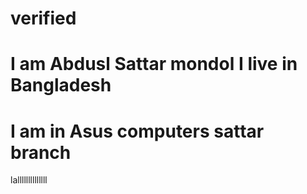 # verified
# I am Abdusl Sattar mondol I live in Bangladesh 
# I am in Asus computers sattar branch
lallllllllllllll

